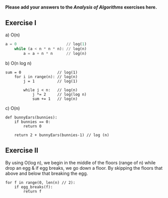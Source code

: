 #### Please add your answers to the ***Analysis of  Algorithms*** exercises here.

## Exercise I

a) O(n)
```python
a = 0                      // log(1)
    while (a < n * n * n): // log(n)
        a = a + n * n      // log(n)
```


b) O(n log n)
```
sum = 0                // log(1)
    for i in range(n): // log(n)
        j = 1          // log(1)     
        
        while j < n:   // log(n)
            j *= 2     // log(log n) 
            sum += 1   // log(n)
```


c) O(n)
```
def bunnyEars(bunnies):
    if bunnies == 0:
        return 0 
    
    return 2 + bunnyEars(bunnies-1) // log (n)
```

## Exercise II
By using O(log n), we begin in the middle of the floors (range of n) while drop an egg & if egg breaks,
we go down a floor.
By skipping the floors that above and below that breaking the egg.

```
for f in range(0, len(n) // 2):
    if egg_breaks(f):
        return f
```



